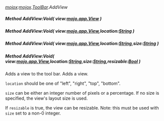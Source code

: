 _[mojox](../../modules/mojox/mojox-module.md):[mojox](../../modules/mojox/mojox-module.md).[ToolBar](../../modules/mojox/mojox-toolbar.md).AddView_
##### Method AddView:Void( view:[mojo.app.View](../../modules/mojo/mojo-app-view.md) )
##### Method AddView:Void( view:[mojo.app.View](../../modules/mojo/mojo-app-view.md),location:[String](../../modules/wonkey/wonkey-types-string.md) )
##### Method AddView:Void( view:[mojo.app.View](../../modules/mojo/mojo-app-view.md),location:[String](../../modules/wonkey/wonkey-types-string.md),size:[String](../../modules/wonkey/wonkey-types-string.md) )
##### Method AddView:Void( view:[mojo.app.View](../../modules/mojo/mojo-app-view.md),location:[String](../../modules/wonkey/wonkey-types-string.md),size:[String](../../modules/wonkey/wonkey-types-string.md),resizable:[Bool](../../modules/wonkey/wonkey-types-bool.md) )
Adds a view to the tool bar.
Adds a view.

`location` should be one of "left", "right", "top", "bottom".

`size` can be either an integer number of pixels or a percentage. If no size is specified, the view's layout size is used.

If `resizable` is true, the view can be resizable. Note: this must be used with `size` set to a non-0 integer.
